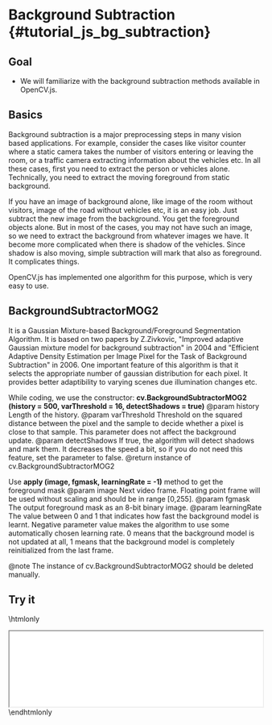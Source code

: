 Background Subtraction {#tutorial_js_bg_subtraction}
======================

Goal
----

-   We will familiarize with the background subtraction methods available in OpenCV.js.

Basics
------

Background subtraction is a major preprocessing steps in many vision based applications. For
example, consider the cases like visitor counter where a static camera takes the number of visitors
entering or leaving the room, or a traffic camera extracting information about the vehicles etc. In
all these cases, first you need to extract the person or vehicles alone. Technically, you need to
extract the moving foreground from static background.

If you have an image of background alone, like image of the room without visitors, image of the road
without vehicles etc, it is an easy job. Just subtract the new image from the background. You get
the foreground objects alone. But in most of the cases, you may not have such an image, so we need
to extract the background from whatever images we have. It become more complicated when there is
shadow of the vehicles. Since shadow is also moving, simple subtraction will mark that also as
foreground. It complicates things.

OpenCV.js has implemented one algorithm for this purpose, which is very easy to use.

BackgroundSubtractorMOG2
------------------------

It is a Gaussian Mixture-based Background/Foreground Segmentation Algorithm. It is based on two
papers by Z.Zivkovic, "Improved adaptive Gaussian mixture model for background subtraction" in 2004
and "Efficient Adaptive Density Estimation per Image Pixel for the Task of Background Subtraction"
in 2006. One important feature of this algorithm is that it selects the appropriate number of
gaussian distribution for each pixel. It provides better adaptibility to varying scenes due illumination
changes etc.

While coding, we use the constructor: **cv.BackgroundSubtractorMOG2 (history = 500, varThreshold = 16,
detectShadows = true)**
@param history         Length of the history.
@param varThreshold    Threshold on the squared distance between the pixel and the sample to decide
whether a pixel is close to that sample. This parameter does not affect the background update.
@param detectShadows   If true, the algorithm will detect shadows and mark them. It decreases the
speed a bit, so if you do not need this feature, set the parameter to false.
@return                instance of cv.BackgroundSubtractorMOG2

Use **apply (image, fgmask, learningRate = -1)** method to get the foreground mask
@param image         Next video frame. Floating point frame will be used without scaling and should
be in range [0,255].
@param fgmask        The output foreground mask as an 8-bit binary image.
@param learningRate  The value between 0 and 1 that indicates how fast the background model is learnt.
Negative parameter value makes the algorithm to use some automatically chosen learning rate. 0 means
that the background model is not updated at all, 1 means that the background model is completely
reinitialized from the last frame.

@note The instance of cv.BackgroundSubtractorMOG2 should be deleted manually.

Try it
------

\htmlonly
<iframe src="../../js_bg_subtraction.html" width="100%"
        onload="this.style.height=this.contentDocument.body.scrollHeight +'px';">
</iframe>
\endhtmlonly
